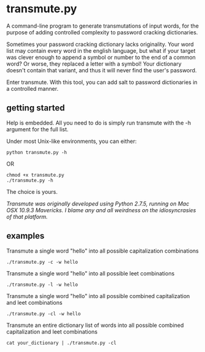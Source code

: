 # transmute.py

A command-line program to generate transmutations of input words, for the purpose of adding controlled complexity to password cracking dictionaries.

Sometimes your password cracking dictionary lacks originality. Your word list may contain every word in the english language, but what if your target was clever enough to append a symbol or number to the end of a common word? Or worse, they replaced a letter with a symbol! Your dictionary doesn't contain that variant, and thus it will never find the user's password.

Enter transmute. With this tool, you can add salt to password dictionaries in a controlled manner. 

## getting started

Help is embedded. All you need to do is simply run transmute with the -h argument for the full list.

Under most Unix-like environments, you can either:

	python transmute.py -h

OR

	chmod +x transmute.py
	./transmute.py -h

The choice is yours.

*Transmute was originally developed using Python 2.7.5, running on Mac OSX 10.9.3 Mavericks. I blame any and all weirdness on the idiosyncrasies of that platform.*


## examples

Transmute a single word "hello" into all possible capitalization combinations

	./transmute.py -c -w hello

Transmute a single word "hello" into all possible leet combinations

	./transmute.py -l -w hello

Transmute a single word "hello" into all possible combined capitalization and leet combinations

	./transmute.py -cl -w hello

Transmute an entire dictionary list of words into all possible combined capitalization and leet combinations

	cat your_dictionary | ./transmute.py -cl
